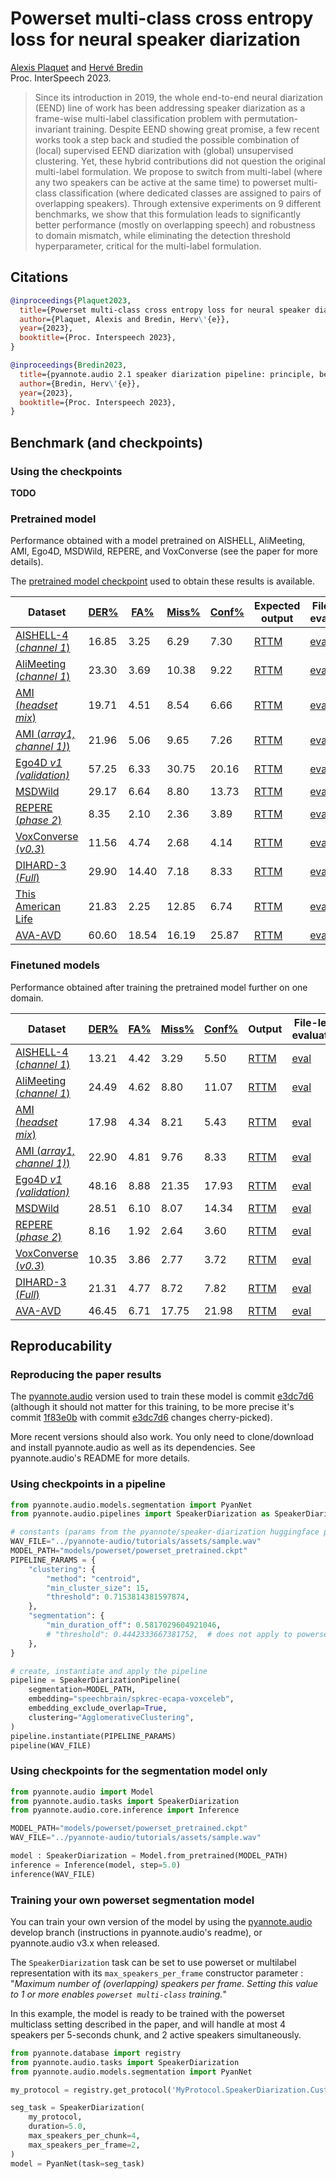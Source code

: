 # Powerset multi-class cross entropy loss for neural speaker diarization

[Alexis Plaquet](https://frenchkrab.github.io/) and [Hervé Bredin](https://herve.niderb.fr)  
Proc. InterSpeech 2023.

> Since its introduction in 2019, the whole end-to-end neural diarization (EEND) line of work has been addressing speaker diarization as a frame-wise multi-label classification problem with permutation-invariant training. Despite EEND showing great promise, a few recent works took a step back and studied the possible combination of (local) supervised EEND diarization with (global) unsupervised clustering. Yet, these hybrid contributions did not question the original multi-label formulation. We propose to switch from multi-label (where any two speakers can be active at the same time) to powerset multi-class classification (where dedicated classes are assigned to pairs of overlapping speakers). Through extensive experiments on 9 different benchmarks, we show that this formulation leads to significantly better performance (mostly on overlapping speech) and robustness to domain mismatch, while eliminating the detection threshold hyperparameter, critical for the multi-label formulation.

## Citations

```bibtex
@inproceedings{Plaquet2023,
  title={Powerset multi-class cross entropy loss for neural speaker diarization},
  author={Plaquet, Alexis and Bredin, Herv\'{e}},
  year={2023},
  booktitle={Proc. Interspeech 2023},
}

@inproceedings{Bredin2023,
  title={pyannote.audio 2.1 speaker diarization pipeline: principle, benchmark, and recipe},
  author={Bredin, Herv\'{e}},
  year={2023},
  booktitle={Proc. Interspeech 2023},
}
```

## Benchmark (and checkpoints)

### Using the checkpoints

**TODO**


### Pretrained model

Performance obtained with a model pretrained on AISHELL, AliMeeting, AMI, Ego4D, MSDWild, REPERE, and VoxConverse (see the paper for more details).

The [pretrained model checkpoint](models/powerset/powerset_pretrained.ckpt) used to obtain these results is available.

|Dataset | [DER%](. "Diarization error rate") | [FA%](. "False alarm rate") | [Miss%](. "Missed detection rate") | [Conf%](. "Speaker confusion rate") | Expected output | File-level evaluation |
|---|---|---|---|---|---|---|
[AISHELL-4 (*channel 1*)](http://www.openslr.org/111/) | 16.85 | 3.25 | 6.29 | 7.30 | [RTTM](rttm/powerset/pretrained/AISHELL.SpeakerDiarization.Benchmark.test.rttm) | [eval](eval/powerset/pretrained/AISHELL.SpeakerDiarization.Benchmark.test.eval)
[AliMeeting (*channel 1*)](https://www.openslr.org/119/) | 23.30 | 3.69 | 10.38 | 9.22 | [RTTM](rttm/powerset/pretrained/AliMeeting.SpeakerDiarization.Benchmark.test.rttm) | [eval](eval/powerset/pretrained/AliMeeting.SpeakerDiarization.Benchmark.test.eval)
[AMI (*headset mix*)](https://groups.inf.ed.ac.uk/ami/corpus/) | 19.71 | 4.51 | 8.54 | 6.66 | [RTTM](rttm/powerset/pretrained/AMI.SpeakerDiarization.Benchmark.test.rttm) | [eval](eval/powerset/pretrained/AMI.SpeakerDiarization.Benchmark.test.eval)
[AMI (*array1, channel 1)*)](https://groups.inf.ed.ac.uk/ami/corpus/) | 21.96 | 5.06 | 9.65 | 7.26 | [RTTM](rttm/powerset/pretrained/AMI-SDM.SpeakerDiarization.Benchmark.test.rttm) | [eval](eval/powerset/pretrained/AMI-SDM.SpeakerDiarization.Benchmark.test.eval)
[Ego4D *v1 (validation)*](https://arxiv.org/abs/2110.07058) | 57.25 | 6.33 | 30.75 | 20.16 | [RTTM](rttm/powerset/pretrained/Ego4D.SpeakerDiarization.Benchmark.development.rttm) | [eval](eval/powerset/pretrained/Ego4D.SpeakerDiarization.Benchmark.development.eval)
[MSDWild]() | 29.17 | 6.64 | 8.80 | 13.73 | [RTTM](rttm/powerset/pretrained/MSDWILD.SpeakerDiarization.Benchmark.test.rttm) | [eval](eval/powerset/pretrained/MSDWILD.SpeakerDiarization.Benchmark.test.eval)
[REPERE (*phase 2*)](https://islrn.org/resources/360-758-359-485-0/) | 8.35 | 2.10 | 2.36 | 3.89 | [RTTM](rttm/powerset/pretrained/REPERE.SpeakerDiarization.Benchmark.test.rttm) | [eval](eval/powerset/pretrained/REPERE.SpeakerDiarization.Benchmark.test.eval)
[VoxConverse (*v0.3*)](https://github.com/joonson/voxconverse) | 11.56 | 4.74 | 2.68 | 4.14 | [RTTM](rttm/powerset/pretrained/VoxConverse.SpeakerDiarization.Benchmark.test.rttm) | [eval](eval/powerset/pretrained/VoxConverse.SpeakerDiarization.Benchmark.test.eval)
[DIHARD-3 (*Full*)](https://arxiv.org/abs/2012.01477) | 29.90 | 14.40 | 7.18 | 8.33 | [RTTM](rttm/powerset/pretrained/DIHARD.SpeakerDiarization.Benchmark.test.rttm) | [eval](eval/powerset/pretrained/DIHARD.SpeakerDiarization.Benchmark.test.eval)
[This American Life](https://arxiv.org/abs/2005.08072) | 21.83 | 2.25 | 12.85 | 6.74 | [RTTM](rttm/powerset/pretrained/ThisAmericanLife.SpeakerDiarization.Benchmark.test.rttm) | [eval](eval/powerset/pretrained/ThisAmericanLife.SpeakerDiarization.Benchmark.test.eval)
[AVA-AVD](https://arxiv.org/abs/2111.14448) | 60.60 | 18.54 | 16.19 | 25.87 | [RTTM](rttm/powerset/pretrained/AVA-AVD.SpeakerDiarization.Benchmark.test.rttm) | [eval](eval/powerset/pretrained/AVA-AVD.SpeakerDiarization.Benchmark.test.eval)

### Finetuned models

Performance obtained after training the pretrained model further on one domain.

|Dataset | [DER%](. "Diarization error rate") | [FA%](. "False alarm rate") | [Miss%](. "Missed detection rate") | [Conf%](. "Speaker confusion rate") | Output | File-level evaluation | Model checkpoint |
|---|---|---|---|---|---|---|---|
[AISHELL-4 (*channel 1*)](http://www.openslr.org/111/) | 13.21 | 4.42 | 3.29 | 5.50 | [RTTM](rttm/powerset/adapted/AISHELL.SpeakerDiarization.Benchmark.test.rttm) | [eval](eval/powerset/adapted/AISHELL.SpeakerDiarization.Benchmark.test.eval) | [checkpoint](models/powerset/adapted/AISHELL.ckpt)
[AliMeeting (*channel 1*)](https://www.openslr.org/119/) | 24.49 | 4.62 | 8.80 | 11.07 | [RTTM](rttm/powerset/adapted/AliMeeting.SpeakerDiarization.Benchmark.test.rttm) | [eval](eval/powerset/adapted/AliMeeting.SpeakerDiarization.Benchmark.test.eval) | [checkpoint](models/powerset/adapted/AliMeeting.ckpt)
[AMI (*headset mix*)](https://groups.inf.ed.ac.uk/ami/corpus/) | 17.98 | 4.34 | 8.21 | 5.43 | [RTTM](rttm/powerset/adapted/AMI.SpeakerDiarization.Benchmark.test.rttm) | [eval](eval/powerset/adapted/AMI.SpeakerDiarization.Benchmark.test.eval) | [checkpoint](models/powerset/adapted/AMI.ckpt)
[AMI (*array1, channel 1)*)](https://groups.inf.ed.ac.uk/ami/corpus/) | 22.90 | 4.81 | 9.76 | 8.33 | [RTTM](rttm/powerset/adapted/AMI-SDM.SpeakerDiarization.Benchmark.test.rttm) | [eval](eval/powerset/adapted/AMI-SDM.SpeakerDiarization.Benchmark.test.eval) | [checkpoint](models/powerset/adapted/AMI-SDM.ckpt)
[Ego4D *v1 (validation)*](https://arxiv.org/abs/2110.07058) | 48.16 | 8.88 | 21.35 | 17.93 | [RTTM](rttm/powerset/adapted/Ego4D.SpeakerDiarization.Benchmark.development.rttm) | [eval](eval/powerset/adapted/Ego4D.SpeakerDiarization.Benchmark.development.eval) | [checkpoint](models/powerset/adapted/Ego4D.ckpt)
[MSDWild]() | 28.51 | 6.10 | 8.07 | 14.34 | [RTTM](rttm/powerset/adapted/MSDWILD.SpeakerDiarization.Benchmark.test.rttm) | [eval](eval/powerset/adapted/MSDWILD.SpeakerDiarization.Benchmark.test.eval) | [checkpoint](models/powerset/adapted/MSDWILD.ckpt)
[REPERE (*phase 2*)](https://islrn.org/resources/360-758-359-485-0/) | 8.16 | 1.92 | 2.64 | 3.60 | [RTTM](rttm/powerset/adapted/REPERE.SpeakerDiarization.Benchmark.test.rttm) | [eval](eval/powerset/adapted/REPERE.SpeakerDiarization.Benchmark.test.eval) | [checkpoint](models/powerset/adapted/REPERE.ckpt)
[VoxConverse (*v0.3*)](https://github.com/joonson/voxconverse) | 10.35 | 3.86 | 2.77 | 3.72 | [RTTM](rttm/powerset/adapted/VoxConverse.SpeakerDiarization.Benchmark.test.rttm) | [eval](eval/powerset/adapted/VoxConverse.SpeakerDiarization.Benchmark.test.eval) | [checkpoint](models/powerset/adapted/VoxConverse.ckpt)
[DIHARD-3 (*Full*)](https://arxiv.org/abs/2012.01477) | 21.31 | 4.77 | 8.72 | 7.82 | [RTTM](rttm/powerset/adapted/DIHARD.SpeakerDiarization.Benchmark.test.rttm) | [eval](eval/powerset/adapted/DIHARD.SpeakerDiarization.Benchmark.test.eval) | [checkpoint](models/powerset/adapted/DIHARD.ckpt)
[AVA-AVD](https://arxiv.org/abs/2111.14448) | 46.45 | 6.71 | 17.75 | 21.98 | [RTTM](rttm/powerset/adapted/AVA-AVD.SpeakerDiarization.Benchmark.test.rttm) | [eval](eval/powerset/adapted/AVA-AVD.SpeakerDiarization.Benchmark.test.eval) | [checkpoint](models/powerset/adapted/AVA-AVD.ckpt)


## Reproducability

### Reproducing the paper results
The [pyannote.audio](https://github.com/pyannote/pyannote-audio) version used to train these model is commit [e3dc7d6](https://github.com/pyannote/pyannote-audio/commit/e3dc7d68cc60c7d4f89df005b58674aa936b0882) (although it should not matter for this training, to be more precise it's commit [1f83e0b](https://github.com/pyannote/pyannote-audio/commit/1f83e0b867e5b9e0221e238e7955b7d6fc4ea967) with commit [e3dc7d6](https://github.com/pyannote/pyannote-audio/commit/e3dc7d68cc60c7d4f89df005b58674aa936b0882) changes cherry-picked).

More recent versions should also work. You only need to clone/download and install pyannote.audio as well as its dependencies. See pyannote.audio's README for more details.


### Using checkpoints in a pipeline
```python
from pyannote.audio.models.segmentation import PyanNet
from pyannote.audio.pipelines import SpeakerDiarization as SpeakerDiarizationPipeline

# constants (params from the pyannote/speaker-diarization huggingface pipeline)
WAV_FILE="../pyannote-audio/tutorials/assets/sample.wav"
MODEL_PATH="models/powerset/powerset_pretrained.ckpt"
PIPELINE_PARAMS = {
    "clustering": {
        "method": "centroid",
        "min_cluster_size": 15,
        "threshold": 0.7153814381597874,
    },
    "segmentation": {
        "min_duration_off": 0.5817029604921046,
        # "threshold": 0.4442333667381752,  # does not apply to powerset
    },
}

# create, instantiate and apply the pipeline
pipeline = SpeakerDiarizationPipeline(
    segmentation=MODEL_PATH,
    embedding="speechbrain/spkrec-ecapa-voxceleb",
    embedding_exclude_overlap=True,
    clustering="AgglomerativeClustering",
)
pipeline.instantiate(PIPELINE_PARAMS)
pipeline(WAV_FILE)
```

### Using checkpoints for the segmentation model only
```python
from pyannote.audio import Model
from pyannote.audio.tasks import SpeakerDiarization
from pyannote.audio.core.inference import Inference

MODEL_PATH="models/powerset/powerset_pretrained.ckpt"
WAV_FILE="../pyannote-audio/tutorials/assets/sample.wav"

model : SpeakerDiarization = Model.from_pretrained(MODEL_PATH)
inference = Inference(model, step=5.0)
inference(WAV_FILE)
```

### Training your own powerset segmentation model
You can train your own version of the model by using the [pyannote.audio](https://github.com/pyannote/pyannote-audio) develop branch (instructions in pyannote.audio's readme), or pyannote.audio v3.x when released.

The `SpeakerDiarization` task can be set to use powerset or multilabel representation with its `max_speakers_per_frame` constructor parameter : "*Maximum number of (overlapping) speakers per frame. Setting this value to 1 or more enables `powerset multi-class` training.*"

In this example, the model is ready to be trained with the powerset multiclass setting described in the paper, and will handle at most 4 speakers per 5-seconds chunk, and 2 active speakers simultaneously.

```python
from pyannote.database import registry
from pyannote.audio.tasks import SpeakerDiarization
from pyannote.audio.models.segmentation import PyanNet

my_protocol = registry.get_protocol('MyProtocol.SpeakerDiarization.Custom')

seg_task = SpeakerDiarization(
    my_protocol, 
    duration=5.0,
    max_speakers_per_chunk=4,
    max_speakers_per_frame=2,
)
model = PyanNet(task=seg_task)
```

